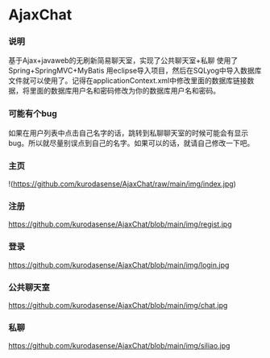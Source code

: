 # AjaxChat
### 说明
基于Ajax+javaweb的无刷新简易聊天室，实现了公共聊天室+私聊
使用了Spring+SpringMVC+MyBatis
用eclipse导入项目，然后在SQLyog中导入数据库文件就可以使用了。记得在applicationContext.xml中修改里面的数据库链接数据，将里面的数据库用户名和密码修改为你的数据库用户名和密码。
### 可能有个bug
如果在用户列表中点击自己名字的话，跳转到私聊聊天室的时候可能会有显示bug。所以就尽量别误点到自己的名字。如果可以的话，就请自己修改一下吧。
### 主页
!(https://github.com/kurodasense/AjaxChat/raw/main/img/index.jpg)
### 注册
https://github.com/kurodasense/AjaxChat/blob/main/img/regist.jpg
### 登录
https://github.com/kurodasense/AjaxChat/blob/main/img/login.jpg
### 公共聊天室
https://github.com/kurodasense/AjaxChat/blob/main/img/chat.jpg
### 私聊
https://github.com/kurodasense/AjaxChat/blob/main/img/siliao.jpg

